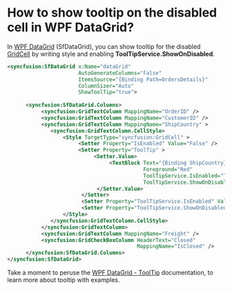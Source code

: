 # How to show tooltip on the disabled cell in WPF DataGrid?

In [WPF DataGrid](https://www.syncfusion.com/wpf-controls/datagrid) (SfDataGrid), you can show tooltip for the disabled [GridCell](https://help.syncfusion.com/cr/wpf/Syncfusion.UI.Xaml.Grid.GridCell.html) by writing style and enabling **ToolTipService.ShowOnDisabled**.

```xml
<syncfusion:SfDataGrid x:Name="dataGrid"
                       AutoGenerateColumns="False"
                       ItemsSource="{Binding Path=OrdersDetails}"
                       ColumnSizer="Auto"
                       ShowToolTip="true">
            
      <syncfusion:SfDataGrid.Columns>
           <syncfusion:GridTextColumn MappingName="OrderID" />
           <syncfusion:GridTextColumn MappingName="CustomerID" />
           <syncfusion:GridTextColumn MappingName="ShipCountry" >
              <syncfusion:GridTextColumn.CellStyle>
                  <Style TargetType="syncfusion:GridCell" >
                       <Setter Property="IsEnabled" Value="False" />
                       <Setter Property="ToolTip" >
                            <Setter.Value>
                                 <TextBlock Text="{Binding ShipCountry}" 
                                            Foreground="Red" 
                                            ToolTipService.IsEnabled="True" 
                                            ToolTipService.ShowOnDisabled="True"/>
                             </Setter.Value>
                        </Setter>
                        <Setter Property="ToolTipService.IsEnabled" Value="True" />
                        <Setter Property="ToolTipService.ShowOnDisabled" Value="True" />
                  </Style>
              </syncfusion:GridTextColumn.CellStyle>
           </syncfusion:GridTextColumn>           
           <syncfusion:GridTextColumn MappingName="Freight" />
           <syncfusion:GridCheckBoxColumn HeaderText="Closed"
                                          MappingName="IsClosed" />
      </syncfusion:SfDataGrid.Columns>
</syncfusion:SfDataGrid>
```

Take a moment to peruse the [WPF DataGrid - ToolTip](https://help.syncfusion.com/wpf/datagrid/tooltip) documentation, to learn more about tooltip with examples.
